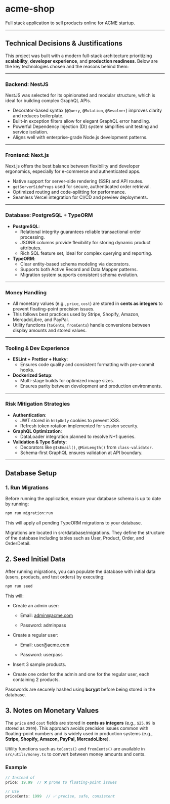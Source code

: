 # acme-shop
Full stack application to sell products online for ACME startup.

---
## Technical Decisions & Justifications

This project was built with a modern full-stack architecture prioritizing **scalability**, **developer experience**, and **production readiness**. Below are the key technologies chosen and the reasons behind them:

---

### Backend: NestJS

NestJS was selected for its opinionated and modular structure, which is ideal for building complex GraphQL APIs.

- Decorator-based syntax (`@Query`, `@Mutation`, `@Resolver`) improves clarity and reduces boilerplate.
- Built-in exception filters allow for elegant GraphQL error handling.
- Powerful Dependency Injection (DI) system simplifies unit testing and service isolation.
- Aligns well with enterprise-grade Node.js development patterns.

---

### Frontend: Next.js

Next.js offers the best balance between flexibility and developer ergonomics, especially for e-commerce and authenticated apps.

- Native support for server-side rendering (SSR) and API routes.
- `getServerSideProps` used for secure, authenticated order retrieval.
- Optimized routing and code-splitting for performance.
- Seamless Vercel integration for CI/CD and preview deployments.

---

###  Database: PostgreSQL + TypeORM

- **PostgreSQL**:
  - Relational integrity guarantees reliable transactional order processing.
  - JSONB columns provide flexibility for storing dynamic product attributes.
  - Rich SQL feature set, ideal for complex querying and reporting.
- **TypeORM**:
  - Clear entity-based schema modeling via decorators.
  - Supports both Active Record and Data Mapper patterns.
  - Migration system supports consistent schema evolution.

---

### Money Handling

- All monetary values (e.g., `price`, `cost`) are stored in **cents as integers** to prevent floating-point precision issues.
- This follows best practices used by Stripe, Shopify, Amazon, MercadoLibre, and PayPal.
- Utility functions (`toCents`, `fromCents`) handle conversions between display amounts and stored values.

---

### Tooling & Dev Experience

- **ESLint + Prettier + Husky**:
  - Ensures code quality and consistent formatting with pre-commit hooks.
- **Dockerized Setup**:
  - Multi-stage builds for optimized image sizes.
  - Ensures parity between development and production environments.

---

### Risk Mitigation Strategies

- **Authentication**:
  - JWT stored in `httpOnly` cookies to prevent XSS.
  - Refresh token rotation implemented for session security.
- **GraphQL Optimization**:
  - DataLoader integration planned to resolve N+1 queries.
- **Validation & Type Safety**:
  - Decorators like `@IsEmail()`, `@MinLength()` from `class-validator`.
  - Schema-first GraphQL ensures validation at API boundary.

---


## Database Setup

### 1. Run Migrations

Before running the application, ensure your database schema is up to date by running:

```bash
npm run migration:run
```

This will apply all pending TypeORM migrations to your database.

Migrations are located in src/database/migrations. They define the structure of the database including tables such as User, Product, Order, and OrderDetail.

## 2. Seed Initial Data

After running migrations, you can populate the database with initial data (users, products, and test orders) by executing:

```bash
npm run seed
```
This will:

- Create an admin user:

  - Email: admin@acme.com

  - Password: adminpass

- Create a regular user:

  - Email: user@acme.com

  - Password: userpass

- Insert 3 sample products.

- Create one order for the admin and one for the regular user, each containing 2 products.

Passwords are securely hashed using **bcrypt** before being stored in the database.


## 3. Notes on Monetary Values
The `price` and `cost` fields are stored in **cents as integers** (e.g., `$25.99` is stored as `2599`).
This approach avoids precision issues common with floating-point numbers and is widely used in production systems (e.g., **Stripe, Shopify, Amazon, PayPal, MercadoLibre**).

Utility functions such as `toCents()` and `fromCents()` are available in `src/utils/money.ts` to convert between money amounts and cents.

### Example

```ts
// Instead of
price: 19.99  // ❌ prone to floating-point issues

// Use
priceCents: 1999  // ✅ precise, safe, consistent
```



